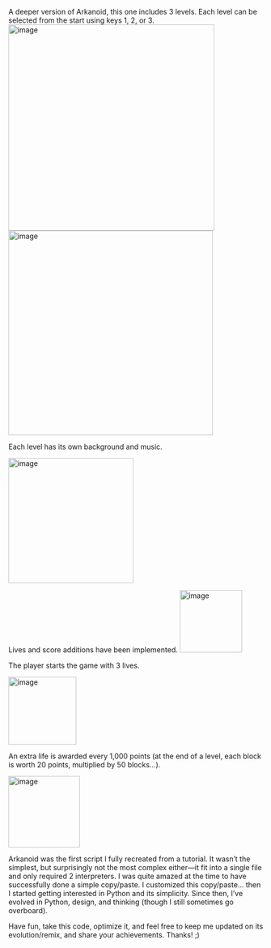 A deeper version of Arkanoid, this one includes 3 levels.
Each level can be selected from the start using keys 1, 2, or 3.
<img width="407" alt="image" src="https://github.com/user-attachments/assets/78fa7a5a-1e8c-42f4-ad68-eefd2a6eccf0">
<img width="404" alt="image" src="https://github.com/user-attachments/assets/33808e9e-13fb-4d9d-b802-d90db65e7626">


Each level has its own background and music.

<img width="247" alt="image" src="https://github.com/user-attachments/assets/21ae3aa2-9f81-4909-964d-0686dce132d0">

Lives and score additions have been implemented.
<img width="123" alt="image" src="https://github.com/user-attachments/assets/640e886b-3d47-400a-9eff-cb7e618bcf8c">

The player starts the game with 3 lives.

<img width="134" alt="image" src="https://github.com/user-attachments/assets/0fdaad73-f4bb-4849-b102-ed2bc0fb7521">


An extra life is awarded every 1,000 points (at the end of a level, each block is worth 20 points, multiplied by 50 blocks...).

<img width="141" alt="image" src="https://github.com/user-attachments/assets/be3997c8-804f-4014-bb73-fb724ec396d6">


Arkanoid was the first script I fully recreated from a tutorial.
It wasn’t the simplest, but surprisingly not the most complex either—it fit into a single file and only required 2 interpreters.
I was quite amazed at the time to have successfully done a simple copy/paste. I customized this copy/paste… then I started getting interested in Python and its simplicity.
Since then, I’ve evolved in Python, design, and thinking (though I still sometimes go overboard).

Have fun, take this code, optimize it, and feel free to keep me updated on its evolution/remix, and share your achievements. Thanks! ;)
